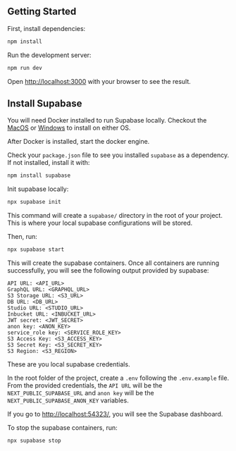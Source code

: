 ## Getting Started

First, install dependencies:

```bash
npm install
```

Run the development server:

```bash
npm run dev
```

Open [http://localhost:3000](http://localhost:3000) with your browser to see the result.

## Install Supabase
You will need Docker installed to run Supabase locally. Checkout the [MacOS](https://docs.docker.com/desktop/setup/install/mac-install/) or [Windows](https://docs.docker.com/desktop/setup/install/windows-install/) to install on either OS.

After Docker is installed, start the docker engine.

Check your `package.json` file to see you installed `supabase` as a dependency.
If not installed, install it with:
```bash
npm install supabase
```

Init supabase locally:
```bash
npx supabase init
```
This command will create a `supabase/` directory in the root of your project. This is where your local supabase configurations will be stored.

Then, run:
```bash
npx supabase start
```
This will create the supabase containers. Once all containers are running successfully, you will see the following output provided by supabase:
```
API URL: <API_URL>
GraphQL URL: <GRAPHQL_URL>
S3 Storage URL: <S3_URL>
DB URL: <DB_URL>
Studio URL: <STUDIO_URL>
Inbucket URL: <INBUCKET_URL>
JWT secret: <JWT_SECRET>
anon key: <ANON_KEY>
service_role key: <SERVICE_ROLE_KEY>
S3 Access Key: <S3_ACCESS_KEY>
S3 Secret Key: <S3_SECRET_KEY>
S3 Region: <S3_REGION>
```
These are you local supabase credentials.

In the root folder of the project, create a `.env` following the `.env.example` file. From the provided credentials, the `API URL` will be the `NEXT_PUBLIC_SUPABASE_URL` and `anon key` will be the 
`NEXT_PUBLIC_SUPABASE_ANON_KEY` variables.

If you go to [http://localhost:54323/](http://localhost:54323/), you will see the Supabase dashboard.

To stop the supabase containers, run:
```bash
npx supabase stop
```
